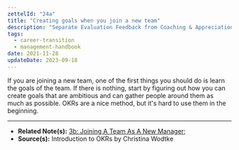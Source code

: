 ```yaml
---
zettelId: "24a"
title: "Creating goals when you join a new team"
description: "Separate Evaluation Feedback from Coaching & Appreciation Feedback In Performance Reviews"
tags:
  - career-transition
  - management-handbook
date: 2021-11-28
updateDate: 2023-09-18
---
```


If you are joining a new team, one of the first things you should do is learn the goals of the team. If there is nothing, start by figuring out how you can create goals that are ambitious and can gather people around them as much as possible. OKRs are a nice method, but it's hard to use them in the beginning.

---

- **Related Note(s):** [3b: Joining A Team As A New Manager](/notes/3b/);
- **Source(s):** Introduction to OKRs by Christina Wodtke
